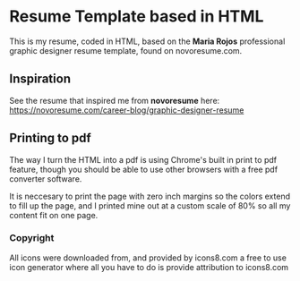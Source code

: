 # Resume Template based in HTML

This is my resume, coded in HTML, based on the **Maria Rojos** professional graphic designer resume template, found on novoresume.com.


## Inspiration

See the resume that inspired me from **novoresume** here: https://novoresume.com/career-blog/graphic-designer-resume  


## Printing to pdf

The way I turn the HTML into a pdf is using Chrome's built in print to pdf feature, though you should be able to use other browsers with a free pdf converter software. 

It is neccesary to print the page with zero inch margins so the colors extend to fill up the page, and I printed mine out at a custom scale of 80% so all my content fit on one page.


### Copyright

All icons were downloaded from, and provided by icons8.com
a free to use icon generator where all you have to do is provide attribution to icons8.com
